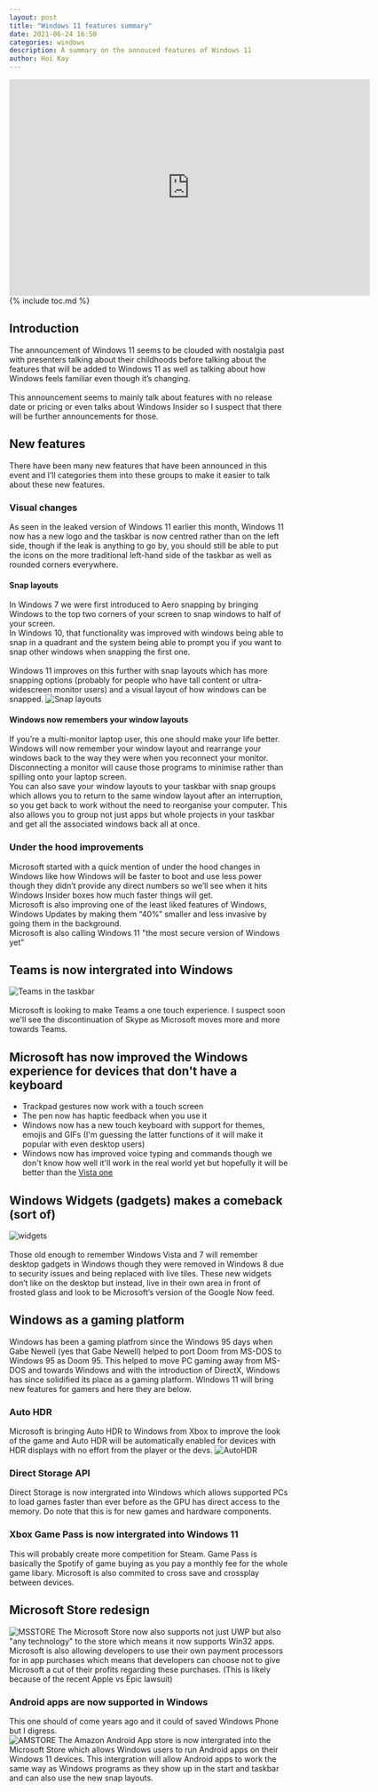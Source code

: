 ```yaml
---
layout: post
title: "Windows 11 features summary"
date: 2021-06-24 16:50
categories: windows
description: A summary on the annouced features of Windows 11
author: Hoi Kay
---
```

<iframe width="650" height="390" src="https://www.youtube-nocookie.com/embed/Uh9643c2P6k" title="YouTube video player" frameborder="0" allow="accelerometer; autoplay; clipboard-write; encrypted-media; gyroscope; picture-in-picture" allowfullscreen></iframe>
<br>
{% include toc.md %}

## Introduction
The announcement of Windows 11 seems to be clouded with nostalgia past with presenters talking about their childhoods before talking about the features that will be added to Windows 11 as well as talking about how Windows feels familiar even though it’s changing. <br>
<br>
This announcement seems to mainly talk about features with no release date or pricing or even talks about Windows Insider so I suspect that there will be further announcements for those.

## New features
There have been many new features that have been announced in this event and I’ll categories them into these groups to make it easier to talk about these new features.

### Visual changes 
As seen in the leaked version of Windows 11 earlier this month, Windows 11 now has a new logo and the taskbar is now centred rather than on the left side, though if the leak is anything to go by, you should still be able to put the icons on the more traditional left-hand side of the taskbar as well as rounded corners everywhere. <br>
#### Snap layouts
In Windows 7 we were first introduced to Aero snapping by bringing Windows to the top two corners of your screen to snap windows to half of your screen. <br> In Windows 10, that functionality was improved with windows being able to snap in a quadrant and the system being able to prompt you if you want to snap other windows when snapping the first one. <br> <br> Windows 11 improves on this further with snap layouts which has more snapping options (probably for people who have tall content or ultra-widescreen monitor users) and a visual layout of how windows can be snapped.
![Snap layouts]({{site.github.url}}/assets/img/Windows/snaplayouts.png)

#### Windows now remembers your window layouts
If you’re a multi-monitor laptop user, this one should make your life better. Windows will now remember your window layout and rearrange your windows back to the way they were when you reconnect your monitor. Disconnecting a monitor will cause those programs to minimise rather than spilling onto your laptop screen. <br>
You can also save your window layouts to your taskbar with snap groups which allows you to return to the same window layout after an interruption, so you get back to work without the need to reorganise your computer. This also allows you to group not just apps but whole projects in your taskbar and get all the associated windows back all at once.

### Under the hood improvements
Microsoft started with a quick mention of under the hood changes in Windows like how Windows will be faster to boot and use less power though they didn’t provide any direct numbers so we’ll see when it hits Windows Insider boxes how much faster things will get. <br>
Microsoft is also improving one of the least liked features of Windows, Windows Updates by making them “40%” smaller and less invasive by going them in the background. <br>
Microsoft is also calling Windows 11 "the most secure version of Windows yet"

## Teams is now intergrated into Windows
![Teams in the taskbar]({{site.github.url}}/assets/img/Windows/teamstaskbar.png)
<br>
<br>
Microsoft is looking to make Teams a one touch experience. I suspect soon we'll see the discontinuation of Skype as Microsoft moves more and more towards Teams.

## Microsoft has now improved the Windows experience for devices that don't have a keyboard
* Trackpad gestures now work with a touch screen
* The pen now has haptic feedback when you use it
* Windows now has a new touch keyboard with support for themes, emojis and GIFs (I'm guessing the latter functions of it will make it popular with even desktop users)
* Windows now has improved voice typing and commands though we don't know how well it'll work in the real world yet but hopefully it will be better than the [Vista one](https://www.youtube.com/watch?v=kX8oYoYy2Gc)

## Windows Widgets (gadgets) makes a comeback (sort of)
![widgets]({{site.github.url}}/assets/img/Windows/widgets.png) <br>
<br>
Those old enough to remember Windows Vista and 7 will remember desktop gadgets in Windows though they were removed in Windows 8 due to security issues and being replaced with live tiles. These new widgets don’t like on the desktop but instead, live in their own area in front of frosted glass and look to be Microsoft’s version of the Google Now feed.

## Windows as a gaming platform
Windows has been a gaming platfrom since the Windows 95 days when Gabe Newell (yes that Gabe Newell) helped to port Doom from MS-DOS to Windows 95 as Doom 95. This helped to move PC gaming away from MS-DOS and towards Windows and with the introduction of DirectX, Windows has since solidified its place as a gaming platform. Windows 11 will bring new features for gamers and here they are below.

### Auto HDR
Microsoft is bringing Auto HDR to Windows from Xbox to improve the look of the game and Auto HDR will be automatically enabled for devices with HDR displays with no effort from the player or the devs. 
![AutoHDR]({{site.github.url}}/assets/img/Windows/autohdr.png)

### Direct Storage API
Direct Storage is now intergrated into Windows which allows supported PCs to load games faster than ever before as the GPU has direct access to the memory. Do note that this is for  new games and hardware components.

### Xbox Game Pass is now intergrated into Windows 11
This will probably create more competition for Steam. Game Pass is basically the Spotify of game buying as you pay a monthly fee for the whole game libary.
Microsoft is also commited to cross save and crossplay between devices.

## Microsoft Store redesign
![MSSTORE]({{site.github.url}}/assets/img/Windows/msstore.png)
The Microsoft Store now also supports not just UWP but also "any technology" to the store which means it now supports Win32 apps. Microsoft is also allowing developers to use their own payment processors for in app purchases which means that developers can choose not to give Microsoft a cut of their profits regarding these purchases. (This is likely because of the recent Apple vs Epic lawsuit)
### Android apps are now supported in Windows
This one should of come years ago and it could of saved Windows Phone but I digress. <br>
![AMSTORE]({{site.github.url}}/assets/img/Windows/amazonstore.png)
The Amazon Android App store is now intergrated into the Microsoft Store which allows Windows users to run Android apps on their Windows 11 devices. This intergration will allow Android apps to work the same way as Windows programs as they show up in the start and taskbar and can also use the new snap layouts.

